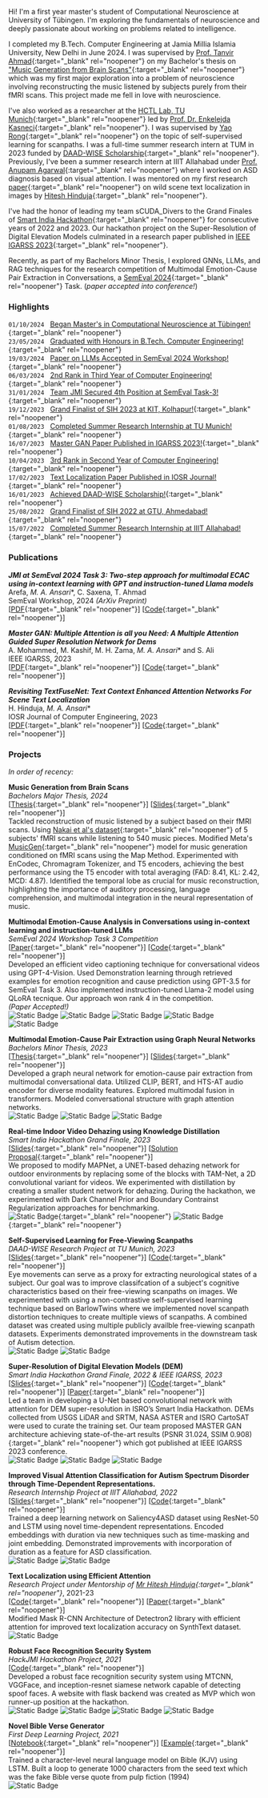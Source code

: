 <!-- ## About me -->
Hi! I'm a first year master's student of Computational Neuroscience at University of Tübingen. I'm exploring the fundamentals of neuroscience and deeply passionate about working on problems related to intelligence. 

I completed my B.Tech. Computer Engineering at Jamia Millia Islamia University, New Delhi in June 2024. I was supervised by [Prof. Tanvir Ahmad](https://scholar.google.co.in/citations?user=y7YNRzoAAAAJ&hl=en){:target="_blank" rel="noopener"} on my Bachelor's thesis on ["Music Generation from Brain Scans"](/assets/docs/Major_Thesis_MusicBrain.pdf){:target="_blank" rel="noopener"} which was my first major exploration into a problem of neuroscience involving reconstructing the music listened by subjects purely from their fMRI scans. This project made me fell in love with neuroscience.

I've also worked as a researcher at the [HCTL Lab, TU Munich](https://www.edu.sot.tum.de/en/hctl/home/){:target="_blank" rel="noopener"} led by [Prof. Dr. Enkelejda Kasneci](https://scholar.google.com/citations?user=bZVkVvoAAAAJ){:target="_blank" rel="noopener"}. I was supervised by [Yao Rong](https://yaorong0921.github.io/homepage/){:target="_blank" rel="noopener"} on the topic of self-supervised learning for scanpaths. I was a full-time summer research intern at TUM in 2023  funded by  [DAAD-WISE Scholarship](https://www.daad.in/en/find-funding/scholarship-database/?type=a&q=&status=1&subject=F&onlydaad=1&detail_to_show=0&target=4&origin=4&pg=1&detail_to_show=50015295){:target="_blank" rel="noopener"}. Previously, I've been a summer research intern at IIIT Allahabad under [Prof. Anupam Agarwal](https://scholar.google.co.in/citations?user=mVXjhhgAAAAJ&hl=en){:target="_blank" rel="noopener"} where I worked on ASD diagnosis based on visual attention. I was mentored on my first research [paper](https://www.iosrjournals.org/iosr-jce/papers/Vol25-issue1/Ser-1/E2501013749.pdf){:target="_blank" rel="noopener"} on wild scene text localization in images by [Hitesh Hinduja](https://hitesh-hinduja.mystrikingly.com/){:target="_blank" rel="noopener"}. 

I've had the honor of leading my team sCUDA_Divers to the Grand Finales of [Smart India Hackathon](https://www.sih.gov.in/sih2023){:target="_blank" rel="noopener"} for consecutive years of 2022 and 2023. Our hackathon project on the Super-Resolution of Digital Elevation Models culminated in a research paper published in [IEEE IGARSS 2023](https://ieeexplore.ieee.org/abstract/document/10283196){:target="_blank" rel="noopener"}.

Recently, as part of my Bachelors Minor Thesis, I explored GNNs, LLMs, and RAG techniques for the research competition of Multimodal Emotion-Cause Pair Extraction in Conversations, a [SemEval 2024](https://arxiv.org/abs/2403.04798){:target="_blank" rel="noopener"} Task. (_paper accepted into conference!_)
 
### Highlights

```01/10/2024``` &nbsp; [Began Master's in Computational Neuroscience at Tübingen!](https://www.neuroschool-tuebingen.de/master/comp-neurosci-neural-inf-process/){:target="_blank" rel="noopener"} \
```23/05/2024``` &nbsp; [Graduated with Honours in B.Tech. Computer Engineering!](./assets/docs/degree.pdf){:target="_blank" rel="noopener"} \
```19/03/2024``` &nbsp; [Paper on LLMs Accepted in SemEval 2024 Workshop!](https://arxiv.org/abs/2403.04798){:target="_blank" rel="noopener"} \
```06/03/2024``` &nbsp; [2nd Rank in Third Year of Computer Engineering!](./assets/docs/third-year-rank-list.pdf){:target="_blank" rel="noopener"} \
```31/01/2024``` &nbsp; [Team JMI Secured 4th Position at SemEval Task-3!](https://codalab.lisn.upsaclay.fr/competitions/16141#results){:target="_blank" rel="noopener"} \
    ```19/12/2023``` &nbsp; [Grand Finalist of SIH 2023 at KIT, Kolhapur!](./assets/docs/sih2023.pdf){:target="_blank" rel="noopener"} \
```01/08/2023``` &nbsp; [Completed Summer Research Internship at TU Munich!](./assets/docs/TUM.pdf){:target="_blank" rel="noopener"}\
```16/07/2023``` &nbsp; [Master GAN Paper Published in IGARSS 2023!](https://ieeexplore.ieee.org/abstract/document/10283196){:target="_blank" rel="noopener"} \
```10/04/2023``` &nbsp; [3rd Rank in Second Year of Computer Engineering!](./assets/docs/second-year-rank-list.pdf){:target="_blank" rel="noopener"} \
```17/02/2023``` &nbsp; [Text Localization Paper Published in IOSR Journal!](https://www.iosrjournals.org/iosr-jce/papers/Vol25-issue1/Ser-1/E2501013749.pdf){:target="_blank" rel="noopener"} \
```16/01/2023``` &nbsp; [Achieved DAAD-WISE Scholarship!](./assets/docs/DAAD-Scholarship.pdf){:target="_blank" rel="noopener"} \
```25/08/2022``` &nbsp; [Grand Finalist of SIH 2022 at GTU, Ahmedabad!](./assets/docs/sih2022.pdf){:target="_blank" rel="noopener"} \
```15/07/2022``` &nbsp; [Completed Summer Research Internship at IIIT Allahabad!](./assets/docs/IIITA-Cert.pdf){:target="_blank" rel="noopener"}

### Publications

***JMI at SemEval 2024 Task 3: Two-step approach for multimodal ECAC using in-context learning with GPT and instruction-tuned Llama models***  
Arefa, *M. A. Ansari*\*, C. Saxena, T. Ahmad \
SemEval Workshop, 2024 _(ArXiv Preprint)_\
\[[PDF](https://arxiv.org/abs/2403.04798){:target="_blank" rel="noopener"}\] \[[Code](https://github.com/CMOONCS/SemEval-2024_MultiModal_ECPE/tree/main){:target="_blank" rel="noopener"}\]

***Master GAN: Multiple Attention is all you Need: A Multiple Attention Guided Super Resolution Network for Dems***  
A. Mohammed, M. Kashif, M. H. Zama, *M. A. Ansari*\* and S. Ali \
IEEE IGARSS, 2023\
\[[PDF](https://ieeexplore.ieee.org/abstract/document/10283196){:target="_blank" rel="noopener"}\] \[[Code](https://github.com/sheikhazhanmohammed/MASTERGAN){:target="_blank" rel="noopener"}\]

***Revisiting TextFuseNet: Text Context Enhanced Attention Networks For Scene Text Localization***  
H. Hinduja, *M. A. Ansari*\* \
IOSR Journal of Computer Engineering, 2023\
\[[PDF](https://www.iosrjournals.org/iosr-jce/papers/Vol25-issue1/Ser-1/E2501013749.pdf){:target="_blank" rel="noopener"}\] \[[Code](https://github.com/m-abbas-ansari/AttentionText){:target="_blank" rel="noopener"}\]

### Projects
*In order of recency:*

**Music Generation from Brain Scans**  
*Bachelors Major Thesis, 2024*\
\[[Thesis](./assets/docs/Major_Thesis_MusicBrain.pdf){:target="_blank" rel="noopener"}\] 
\[[Slides](https://docs.google.com/presentation/d/1HgKTPPPUA7hyLGmAwSAeAe4Nr9FhS0J9vmu8pdH8lQM/edit?usp=sharing){:target="_blank" rel="noopener"}\]\
Tackled reconstruction of music listened by a subject based on their fMRI scans. Using [Nakai et al's dataset](https://pubmed.ncbi.nlm.nih.gov/34917714/){:target="_blank" rel="noopener"} of 5 subjects' fMRI scans while listening to 540 music pieces. Modified Meta's [MusicGen](https://audiocraft.metademolab.com/musicgen.html){:target="_blank" rel="noopener"} model for music generation conditioned on fMRI scans using the Map Method. Experimented with EnCodec, Chromagram Tokenizer, and T5 encoders, achieving the best performance using the T5 encoder with total averaging (FAD: 8.41, KL: 2.42, MCD: 4.87). Identified the temporal lobe as crucial for music reconstruction, highlighting the importance of auditory processing, language comprehension, and multimodal integration in the neural representation of music.

**Multimodal Emotion-Cause Analysis in Conversations using in-context learning and instruction-tuned LLMs**  
*SemEval 2024 Workshop Task 3 Competition*\
\[[Paper](https://arxiv.org/abs/2403.04798){:target="_blank" rel="noopener"}\] \[[Code](https://github.com/CMOONCS/SemEval-2024_MultiModal_ECPE/tree/main){:target="_blank" rel="noopener"}\]\
Developed an efficient video captioning technique for conversational videos using GPT-4-Vision. Used Demonstration learning through retrieved examples for emotion recognition and cause prediction using GPT-3.5 for SemEval Task 3. Also implemented instruction-tuned Llama-2 model using QLoRA tecnique. Our approach won rank 4 in the competition. \
_(Paper Accepted!)_\
![Static Badge](https://img.shields.io/badge/--%23412991?logo=openai&label=openai)
![Static Badge](https://img.shields.io/badge/--green?label=%F0%9F%A6%9C%EF%B8%8Flangchain)
![Static Badge](https://img.shields.io/badge/--red?logo=pytorch&label=pytorch)
![Static Badge](https://img.shields.io/badge/--%230467DF?logo=meta&label=llama)
![Static Badge](https://img.shields.io/badge/--%23FFBE00?label=%F0%9F%A4%97accelerate)


**Multimodal Emotion-Cause Pair Extraction using Graph Neural Networks**  
*Bachelors Minor Thesis, 2023*\
\[[Thesis](https://drive.google.com/file/d/1PHWEezwM0vujDF8mSSSPtaIpPMI6GTC5/view?usp=sharing){:target="_blank" rel="noopener"}\] \[[Slides](https://docs.google.com/presentation/d/1aQwf8vZg3c26uXxFzovtNwA92x8kad-IrHTJ6gKgHsk/edit?usp=sharing){:target="_blank" rel="noopener"}\]\
Developed a graph neural network for emotion-cause pair extraction from multimodal conversational data. Utilized CLIP,
BERT, and HTS-AT audio encoder for diverse modality features. Explored multimodal fusion in transformers. Modeled
conversational structure with graph attention networks.\
![Static Badge](https://img.shields.io/badge/--red?logo=pytorch&label=pytorch)
![Static Badge](https://img.shields.io/badge/--%23FFBE00?logo=weightsandbiases&label=%20weights%26biases)
![Static Badge](https://img.shields.io/badge/transformers-5b5d5b?label=%F0%9F%A4%97)

**Real-time Indoor Video Dehazing using Knowledge Distillation**\
*Smart India Hackathon Grand Finale, 2023* \
\[[Slides](https://drive.google.com/file/d/1_YyKU8hJbUSRMd9U_3KBGM3byju15JR9/view?usp=sharing){:target="_blank" rel="noopener"}\] \[[Solution Proposal](https://drive.google.com/file/d/1aWfAYDyxl2WXu0YaAbVPJdc2giFlot6J/view?usp=sharing){:target="_blank" rel="noopener"}\]\
We proposed to modify MAPNet, a UNET-based dehazing network for outdoor environments by replacing some of the blocks with TAM-Net, a 2D convolutional variant for videos. We experimented with distillation by creating a smaller student network for dehazing. During the hackathon, we experimented with Dark Channel Prior and Boundary Contrainst Regularization approaches for benchmarking. \
![Static Badge](https://img.shields.io/badge/--red?logo=pytorch&label=pytorch){:target="_blank" rel="noopener"}
![Static Badge](https://img.shields.io/badge/_-%235C3EE8?logo=opencv&label=opencv){:target="_blank" rel="noopener"}

**Self-Supervised Learning for Free-Viewing Scanpaths**\
*DAAD-WISE Research Project at TU Munich, 2023*\
\[[Slides](https://docs.google.com/presentation/d/17F_fqesKFqedVg6sIdlgmOhkPmw0T2909jU3WfDWfX0/edit?usp=sharing){:target="_blank" rel="noopener"}\] \[[Code](https://github.com/m-abbas-ansari/SSSL){:target="_blank" rel="noopener"}\]\
Eye movements can serve as a proxy for extracting neurological states of a subject. Our goal was to improve classifcation of a subject's cognitive characteristics based on their free-viewing scanpaths on images. We experimented with using a non-contrastive self-supervised learning technique based on BarlowTwins where we implemented novel scanpath distortion techniques to create multiple views of scanpaths. A combined  dataset was created using multiple publicly availble free-viewing scanpath datasets. Experiments demonstrated improvements in the downstream task of Autism detection.\
![Static Badge](https://img.shields.io/badge/--red?logo=pytorch&label=pytorch)
![Static Badge](https://img.shields.io/badge/--%23FFBE00?logo=weightsandbiases&label=%20weights%26biases)



**Super-Resolution of Digital Elevation Models (DEM)**\
*Smart India Hackathon Grand Finale, 2022 & IEEE IGARSS, 2023*\
\[[Slides](https://docs.google.com/presentation/d/13GKR8H8AjNDSijtup7leRnFHKwMQXmlF_HYQ5mBuW0I/edit?usp=sharing){:target="_blank" rel="noopener"}\] \[[Code](https://github.com/m-abbas-ansari/SuperResolution-DEMs){:target="_blank" rel="noopener"}\] \[[Paper](https://ieeexplore.ieee.org/abstract/document/10283196){:target="_blank" rel="noopener"}\]\
Led a team in developing a U-Net based convolutional network with attention for DEM super-resolution in ISRO’s Smart India Hackathon. DEMs collected from USGS LiDAR and SRTM, NASA ASTER and ISRO CartoSAT were used to curate the training set. Our team proposed MASTER GAN architecture achieving state-of-the-art results (PSNR 31.024, SSIM 0.908){:target="_blank" rel="noopener"} which got published at IEEE IGARSS 2023 conference.\
![Static Badge](https://img.shields.io/badge/--red?logo=pytorch&label=pytorch)
![Static Badge](https://img.shields.io/badge/_-%235C3EE8?logo=opencv&label=opencv)
![Static Badge](https://img.shields.io/badge/--%23FFBE00?logo=weightsandbiases&label=%20weights%26biases)

**Improved Visual Attention Classification for Autism Spectrum Disorder through Time-Dependent
Representations.**\
*Research Internship Project at IIIT Allahabad, 2022*\
\[[Slides](https://docs.google.com/presentation/d/1yQrqDBjhvNhPT4DhqcKf0RKzAifh-x9uRPPa5BwlsEg/edit?usp=sharing){:target="_blank" rel="noopener"}\] \[[Code](https://github.com/m-abbas-ansari/ASD-Classification){:target="_blank" rel="noopener"}\] \
Trained a deep learning network on Saliency4ASD dataset using ResNet-50 and LSTM using novel time-dependent representations. Encoded embeddings with duration via new techniques such as time-masking and joint embedding. Demonstrated improvements with incorporation of duration as a feature for ASD classification.\
![Static Badge](https://img.shields.io/badge/--red?logo=pytorch&label=pytorch)
![Static Badge](https://img.shields.io/badge/--%23FFBE00?logo=weightsandbiases&label=%20weights%26biases)

**Text Localization using Efficient Attention**\
*Research Project under Mentorship of [Mr Hitesh Hinduja](https://hitesh-hinduja.mystrikingly.com/){:target="_blank" rel="noopener"}*, 2021-23\
\[[Code](https://github.com/m-abbas-ansari/AttentionText){:target="_blank" rel="noopener"}\] \[[Paper](https://www.iosrjournals.org/iosr-jce/papers/Vol25-issue1/Ser-1/E2501013749.pdf){:target="_blank" rel="noopener"}\] \
Modified Mask R-CNN Architecture of Detectron2 library with efficient attention for improved text localization accuracy on SynthText dataset.\
![Static Badge](https://img.shields.io/badge/--red?logo=pytorch&label=pytorch)

**Robust Face Recognition Security System**\
*HackJMI Hackathon Project, 2021*\
\[[Code](https://github.com/m-abbas-ansari/HackJMI2-CheemsGamg){:target="_blank" rel="noopener"}\] \
Developed a robust face recognition security system using MTCNN, VGGFace, and inception-resnet siamese network capable of detecting spoof faces. A website with flask backend was created as MVP which won runner-up position at the hackathon.\
![Static Badge](https://img.shields.io/badge/_-%23FF6F00?logo=tensorflow&label=tensorflow)
![Static Badge](https://img.shields.io/badge/_-%23D00000?logo=keras&label=keras)
![Static Badge](https://img.shields.io/badge/_-%235C3EE8?logo=opencv&label=opencv)
![Static Badge](https://img.shields.io/badge/_-%23000000?logo=flask&label=flask)

**Novel Bible Verse Generator**\
*First Deep Learning Project, 2021*\
\[[Notebook](https://github.com/m-abbas-ansari/Machine-Learning-And-Data-Science/blob/main/pulp_fiction_quote_generation.ipynb){:target="_blank" rel="noopener"}\] \[[Example](https://www.linkedin.com/feed/update/urn:li:activity:6812461393271435264/){:target="_blank" rel="noopener"}\] \
Trained a character-level neural language model on Bible (KJV) using LSTM. Built a loop to generate 1000 characters from the seed text which was the fake Bible verse quote from pulp fiction (1994)\
![Static Badge](https://img.shields.io/badge/_-%23D00000?logo=keras&label=keras)
